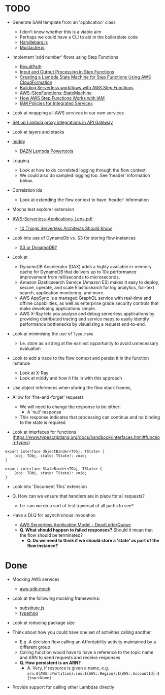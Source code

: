 # TODO

* Generate SAM template from an 'application' class
  * I don't know whether this is a viable aim
  * Perhaps we could have a CLI to aid in the boilerplate code
  * [Handlebars.js](https://handlebarsjs.com/)
  * [Mustache.js](https://github.com/janl/mustache.js)

* Implement 'add number' flows using Step Functions
  * [ResultPath](https://docs.aws.amazon.com/step-functions/latest/dg/input-output-resultpath.html)
  * [Input and Output Processing in Step Functions](https://docs.aws.amazon.com/step-functions/latest/dg/concepts-input-output-filtering.html)
  * [Creating a Lambda State Machine for Step Functions Using AWS CloudFormation](https://docs.aws.amazon.com/step-functions/latest/dg/tutorial-lambda-state-machine-cloudformation.html)
  * [Building Serverless workflows with AWS Step Functions](https://medium.com/finimize-engineering/building-serverless-workflows-with-aws-step-functions-89eca69a93f3)
  * [AWS::StepFunctions::StateMachine](https://docs.aws.amazon.com/AWSCloudFormation/latest/UserGuide/aws-resource-stepfunctions-statemachine.html)
  * [How AWS Step Functions Works with IAM](https://docs.aws.amazon.com/step-functions/latest/dg/procedure-create-iam-role.html)
  * [IAM Policies for Integrated Services](https://docs.aws.amazon.com/step-functions/latest/dg/service-integration-iam-templates.html)

* Look at wrapping all AWS services in our own services

* [Set up Lambda proxy integrations in API Gateway](https://docs.aws.amazon.com/apigateway/latest/developerguide/set-up-lambda-proxy-integrations.html)

* Look at layers and stacks

* [middy](https://middy.js.org/)
  * [DAZN Lambda Powertools](https://github.com/getndazn/dazn-lambda-powertools)

* Logging
  * Look at how to do correlated logging through the flow context
  * We could also do sampled logging too. See 'header' information below.

* Correlation ids
  * Look at extending the flow context to have 'header' information

* Mocha test explorer extension

* [AWS-Serverless-Applications-Lens.pdf](https://d1.awsstatic.com/whitepapers/architecture/AWS-Serverless-Applications-Lens.pdf)
  * [10 Things Serverless Architects Should Know](https://aws.amazon.com/blogs/architecture/ten-things-serverless-architects-should-know/)


* Look into use of DynamoDb vs. S3 for storing flow instances
  * [S3 or DynamoDB?](https://serverless.pub/s3-or-dynamodb/)

* Look at
  * DynamoDB Accelerator (DAX) adds a highly available in-memory cache for DynamoDB that delivers up to 10x performance improvement from milliseconds to microseconds.
  * Amazon Elasticsearch Service (Amazon ES) makes it easy to deploy, secure, operate, and scale Elasticsearch for log analytics, full-text search, application monitoring, and more.
  * AWS AppSync is a managed GraphQL service with real-time and offline capabilities, as well as enterprise grade security controls that make developing applications simple. 
  * AWS X-Ray lets you analyse and debug serverless applications by providing distributed tracing and service maps to easily identify performance bottlenecks by visualizing a request end-to-end. 

* Look at minimising the use of `Type.name`
  * I.e. store as a string at the earliest opportunity to avoid unnecessary evaluation

* Look to add a trace to the flow context and persist it in the function instance
  * Look at X-Ray
  * Look at middy and how it fits in with this approach

* Use object references when storing the flow stack frames, 

* Allow for 'fire-and-forget' requests
  * We will need to change the response to be either:
    * A 'null' response
  * This response indicates that processing can continue and no binding to the state is required

* Look at interfaces for functions (https://www.typescriptlang.org/docs/handbook/interfaces.html#function-types)
```
export interface ObjectBinder<TObj, TState> {
    (obj: TObj, state: TState): void;
}

export interface StateBinder<TObj, TState> {
    (obj: TObj, state: TState): void;
}
```

* Look into 'Document This' extension

* Q. How can we ensure that handlers are in place for all requests?
  * I.e. can we do a sort of test traversal of all paths to see?

* Have a DLQ for asynchronous invocation
  * [AWS Serverless Application Model - DeadLetterQueue](https://docs.aws.amazon.com/serverless-application-model/latest/developerguide/sam-property-function-deadletterqueue.html)
  * __Q. What should happen to failed responses?__ Should it mean that the flow should be terminated?
    * __Q. Do we need to think if we should store a 'state' as part of the flow instance?__

# Done

* Mocking AWS services
  * [aws-sdk-mock](https://github.com/dwyl/aws-sdk-mock)

* Look at the following mocking frameworks:
  * [substitute.js](https://github.com/ffMathy/FluffySpoon.JavaScript.Testing.Faking)
  * [typemoq](https://github.com/florinn/typemoq)

* Look at reducing package size

* Think about how you could have one set of activities calling another
  * E.g. A decision flow calling an Affordability activity maintained by a different group
  * Calling function would have to have a reference to the topic name and ARN to send requests and receive responses
  * __Q. How persistent is an ARN?__
    * A. Very, if resource is given a name, e.g. `arn:${AWS::Partition}:sns:${AWS::Region}:${AWS::AccountId}:${topicName}`

* Provide support for calling other Lambdas directly
